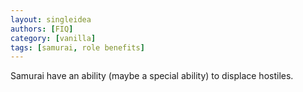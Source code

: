 ```yaml
---
layout: singleidea
authors: [FIQ]
category: [vanilla]
tags: [samurai, role benefits]
---
```

Samurai have an ability (maybe a special ability) to displace hostiles.
